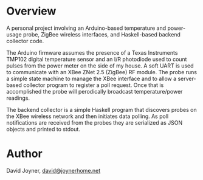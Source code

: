 # Overview

A personal project involving an Arduino-based temperature and power-usage
probe, ZigBee wireless interfaces, and Haskell-based backend collector code.

The Arduino firmware assumes the presence of a Texas Instruments TMP102 
digital temperature sensor and an I/R photodiode used to count pulses from
the power meter on the side of my house.  A soft UART is used to communicate
with an XBee ZNet 2.5 (ZigBee) RF module.  The probe runs a simple state machine
to manage the XBee interface and to allow a server-based collector program to
register a poll request.  Once that is accomplished the probe will perodically
broadcast temperature/power readings.

The backend collector is a simple Haskell program that discovers probes on
the XBee wireless network and then initiates data polling.  As poll
notifications are received from the probes they are serialized as JSON objects
and printed to stdout.

# Author

David Joyner, <david@joynerhome.net>

